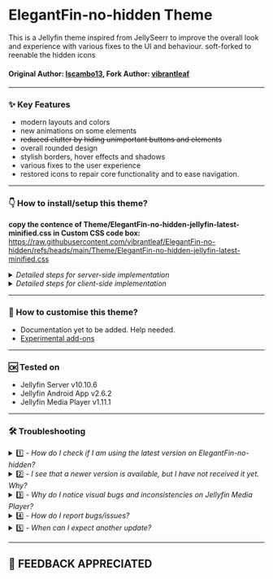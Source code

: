 # ElegantFin-no-hidden Theme
This is a Jellyfin theme inspired from JellySeerr to improve the overall look and experience with various fixes to the UI and behaviour. soft-forked to reenable the hidden icons 


#### **Original Author:** [lscambo13](https://github.com/lscambo13), **Fork Author:** [vibrantleaf](https://github.com/vibrantleaf/)

<hr>

### ✨ Key Features  
- modern layouts and colors
- new animations on some elements
- ~~reduced clutter by hiding unimportant buttons and elements~~
- overall rounded design
- stylish borders, hover effects and shadows
- various fixes to the user experience
- restored icons to repair core functionality and to ease navigation.

<hr>

### 👇 How to install/setup this theme? 

<b>copy the contence of Theme/ElegantFin-no-hidden-jellyfin-latest-minified.css in Custom CSS code box:</b>
  https://raw.githubusercontent.com/vibrantleaf/ElegantFin-no-hidden/refs/heads/main/Theme/ElegantFin-no-hidden-jellyfin-latest-minified.css
	
<details>
  <summary><i>Detailed steps for server-side implementation</i></summary>

1. Open Dashboard from Administration tab in Settings.
2. Select General tab from the side bar.
3. Scroll down to find Custom CSS code box under Branding section.
4. Paste the custom css in Custom CSS code box.
5. Click save
</details>

<details>
  <summary><i>Detailed steps for client-side implementation</i></summary>

1. Open Display tab in Settings.
2. Scroll down to find Custom CSS code box.
3. Paste the custom css in Custom CSS code box.
4. Click save.
</details>


<hr>

### 🧩 How to customise this theme? 
- Documentation yet to be added. Help needed.
- [Experimental add-ons](https://github.com/vibrantleaf/ElegantFin-no-hidden/blob/main/Add-Ons.md)

<hr>

### 🆗 Tested on 
- Jellyfin Server v10.10.6
- Jellyfin Android App v2.6.2
- Jellyfin Media Player v1.11.1

<hr>

### 🛠️ Troubleshooting 
<details>
  <summary>1️⃣ - <i>How do I check if I am using the latest version on ElegantFin-no-hidden?</i></summary>

- To make sure that you are using the latest version of ElegantFin-no-hidden, check the version number at the bottom in the Dashboard screen. 
- It should be something like ElegantFin-no-hidden v24.12.XX
</details>

<details>
  <summary>2️⃣ - <i>I see that a newer version is available, but I have not received it yet. Why?</i></summary>

- If Dashboard footer shows an old version, it means that your app is still using an old cache.
- Once that cache is updated, the new version will be loaded. 
- To get the latest version, you will need to clear cache. There are multiple ways to do it.
- On web version, force a hard refresh of the page using CTRL + F5.
- On apps, try signing out and back in again. OR in case of Jellyfin Media Player on windows, you might need to delete the cache folder. That should definitely pull the latest version.
</details>

<details>
  <summary>3️⃣ - <i>Why do I notice visual bugs and inconsistencies on Jellyfin Media Player?</i></summary>

- Currently JMP uses Qt 5.x which uses an outdated web engine, so many new CSS features do not work. Once they release a new version based on Qt 6.x, most issues should automatically be resolved. Until then, I advise using the web app instead.
- Are you not using JMP and still facing issues? See the 4th point below.
</details>

<details>
  <summary>4️⃣ - <i>How do I report bugs/issues?</i></summary>

- First check [here](https://github.com/vibrantleaf/ElegantFin-no-hidden/issues?q=) whether a similar issue has been reported already. If it exists, upvote and comment there to let me know. 
- Alternatively, create a new issue [here](https://github.com/vibrantleaf/ElegantFin-no-hidden/issues/new/choose).


</details>
<details>
  <summary>5️⃣ - <i>When can I expect another update?</i></summary>

- 🤷
</details>

<hr>


## 🙏 FEEDBACK APPRECIATED
